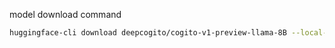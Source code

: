model download command

```bash
huggingface-cli download deepcogito/cogito-v1-preview-llama-8B --local-dir /data/hf_data/model/cogito-v1-preview-llama-8B
```